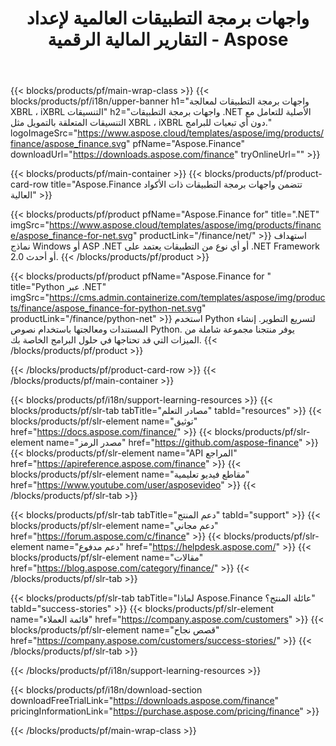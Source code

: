﻿---
title: واجهات برمجة التطبيقات العالمية لإعداد التقارير المالية الرقمية - Aspose 
weight: 10
url: /ar/family
description: مكتبة للتعامل مع التنسيقات المتعلقة بالتمويل المستخدمة في حفظ الملفات للشركات وإنشاء تقارير للأموال والرافعات على أي منصة
---
{{< blocks/products/pf/main-wrap-class >}}
{{< blocks/products/pf/i18n/upper-banner h1="واجهات برمجة التطبيقات لمعالجة XBRL ، iXBRL التنسيقات" h2="واجهات برمجة التطبيقات .NET الأصلية للتعامل مع التنسيقات المتعلقة بالتمويل مثل XBRL ، iXBRL دون أي تبعيات للبرامج." logoImageSrc="https://www.aspose.cloud/templates/aspose/img/products/finance/aspose_finance.svg" pfName="Aspose.Finance" downloadUrl="https://downloads.aspose.com/finance" tryOnlineUrl="" >}}

{{< blocks/products/pf/main-container >}}
{{< blocks/products/pf/product-card-row title="Aspose.Finance تتضمن واجهات برمجة التطبيقات ذات الأكواد العالية" >}}

{{< blocks/products/pf/product pfName="Aspose.Finance for" title=".NET" imgSrc="https://www.aspose.cloud/templates/aspose/img/products/finance/aspose_finance-for-net.svg" productLink="/finance/net/" >}}
استهداف نماذج Windows أو ASP .NET أو أي نوع من التطبيقات يعتمد على .NET Framework 2.0 أو أحدث.
{{< /blocks/products/pf/product >}}

{{< blocks/products/pf/product pfName="Aspose.Finance for " title="Python عبر .NET" imgSrc="https://cms.admin.containerize.com/templates/aspose/img/products/finance/aspose_finance-for-python-net.svg" productLink="/finance/python-net" >}}
استخدم Python لتسريع التطوير. إنشاء المستندات ومعالجتها باستخدام نصوص Python. يوفر منتجنا مجموعة شاملة من الميزات التي قد تحتاجها في حلول البرامج الخاصة بك.
{{< /blocks/products/pf/product >}}

{{< /blocks/products/pf/product-card-row >}}
{{< /blocks/products/pf/main-container >}}

{{< blocks/products/pf/i18n/support-learning-resources >}}
{{< blocks/products/pf/slr-tab tabTitle="مصادر التعلم" tabId="resources" >}}
{{< blocks/products/pf/slr-element name="توثيق" href="https://docs.aspose.com/finance/" >}}
{{< blocks/products/pf/slr-element name="مصدر الرمز" href="https://github.com/aspose-finance" >}}
{{< blocks/products/pf/slr-element name="API المراجع" href="https://apireference.aspose.com/finance" >}}
{{< blocks/products/pf/slr-element name="مقاطع فيديو تعليمية" href="https://www.youtube.com/user/asposevideo" >}}
{{< /blocks/products/pf/slr-tab >}}

{{< blocks/products/pf/slr-tab tabTitle="دعم المنتج" tabId="support" >}}
{{< blocks/products/pf/slr-element name="دعم مجاني" href="https://forum.aspose.com/c/finance" >}}
{{< blocks/products/pf/slr-element name="دعم مدفوع" href="https://helpdesk.aspose.com/" >}}
{{< blocks/products/pf/slr-element name="مقالات" href="https://blog.aspose.com/category/finance/" >}}
{{< /blocks/products/pf/slr-tab >}}

{{< blocks/products/pf/slr-tab tabTitle="لماذا Aspose.Finance عائلة المنتج؟" tabId="success-stories" >}}
{{< blocks/products/pf/slr-element name="قائمة العملاء" href="https://company.aspose.com/customers" >}}
{{< blocks/products/pf/slr-element name="قصص نجاح" href="https://company.aspose.com/customers/success-stories/" >}}
{{< /blocks/products/pf/slr-tab >}}

{{< /blocks/products/pf/i18n/support-learning-resources >}}

{{< blocks/products/pf/i18n/download-section downloadFreeTrialLink="https://downloads.aspose.com/finance" pricingInformationLink="https://purchase.aspose.com/pricing/finance" >}}

{{< /blocks/products/pf/main-wrap-class >}}